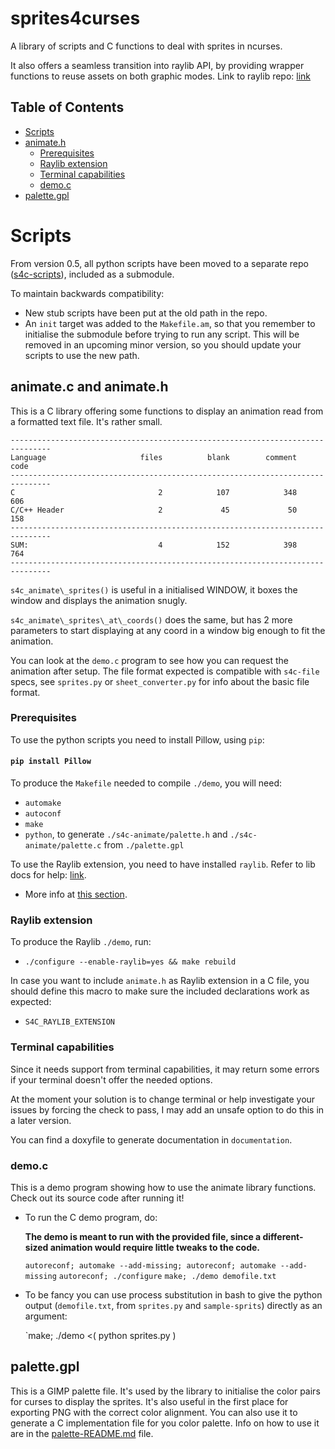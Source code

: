 # sprites4curses

  A library of scripts and C functions to deal with sprites in ncurses.

  It also offers a seamless transition into raylib API, by providing wrapper functions to reuse assets on both graphic modes. Link to raylib repo: [link](https://github.com/raysan5/raylib)

## Table of Contents

+ [Scripts](#scripts)
+ [animate.h](#animate)
  + [Prerequisites](#prerequisites_animate)
  + [Raylib extension](#raylib_ext)
  + [Terminal capabilities](#terminal_capabilities)
  + [demo.c](#demo_c)
+ [palette.gpl](#palette_gpl)

# Scripts <a name = "scripts"></a>

  From version 0.5, all python scripts have been moved to a separate repo ([s4c-scripts](https://github.com/jgabaut/s4c-scripts)), included as a submodule.

  To maintain backwards compatibility:
  - New stub scripts have been put at the old path in the repo.
  - An `init` target was added to the `Makefile.am`, so that you remember to initialise the submodule before trying to run any script.
  This will be removed in an upcoming minor version, so you should update your scripts to use the new path.

## animate.c and animate.h <a name = "animate"></a>

  This is a C library offering some functions to display an animation read from a formatted text file. It's rather small.

  ```
  -------------------------------------------------------------------------------
  Language                     files          blank        comment           code
  -------------------------------------------------------------------------------
  C                                2            107            348            606
  C/C++ Header                     2             45             50            158
  -------------------------------------------------------------------------------
  SUM:                             4            152            398            764
  -------------------------------------------------------------------------------
  ```

  `s4c_animate\_sprites()` is useful in a initialised WINDOW, it boxes the window and displays the animation snugly.

  `s4c_animate\_sprites\_at\_coords()` does the same, but has 2 more parameters to start displaying at any coord in a window big enough to fit the animation.

  You can look at the `demo.c` program to see how you can request the animation after setup.
The file format expected is compatible with `s4c-file` specs, see `sprites.py` or `sheet_converter.py` for info about the basic file format.

### Prerequisites <a name = "prerequisites_animate"></a>

  To use the python scripts you need to install Pillow, using `pip`:

#### `pip install Pillow`

  To produce the `Makefile` needed to compile `./demo`, you will need:

  - `automake`
  - `autoconf`
  - `make`
  - `python`, to generate `./s4c-animate/palette.h` and `./s4c-animate/palette.c` from `./palette.gpl`

  To use the Raylib extension, you need to have installed `raylib`. Refer to lib docs for help: [link](https://github.com/raysan5/raylib#build-and-installation).
  - More info at [this section](#raylib_ext).

### Raylib extension <a name = "raylib_ext"></a>

  To produce the Raylib `./demo`, run:

  - `./configure --enable-raylib=yes && make rebuild`

  In case you want to include `animate.h` as Raylib extension in a C file, you should define this macro to make sure the included declarations work as expected:

  - `S4C_RAYLIB_EXTENSION`

### Terminal capabilities <a name = "terminal_capabilities"></a>

  Since it needs support from terminal capabilities, it may return some errors if your terminal doesn't offer the needed options.

  At the moment your solution is to change terminal or help investigate your issues by forcing the check to pass, I may add an unsafe option to do this in a later version.

  You can find a doxyfile to generate documentation in `documentation`.

### demo.c <a name = "demo_c"></a>

  This is a demo program showing how to use the animate library functions. Check out its source code after running it!

  - To run the C demo program, do:

    **The demo is meant to run with the provided file, since a different-sized animation would require little tweaks to the code.**

    `autoreconf; automake --add-missing; autoreconf; automake --add-missing`
    `autoreconf; ./configure`
    `make; ./demo demofile.txt`

  - To be fancy you can use process substitution in bash to give the python output (`demofile.txt`, from `sprites.py` and `sample-sprits`) directly as an argument:

    `make; ./demo <( python sprites.py <directory> )

## palette.gpl <a name = "palette_gpl"></a>

This is a GIMP palette file.
It's used by the library to initialise the color pairs for curses to display the sprites.
It's also useful in the first place for exporting PNG with the correct color alignment.
You can also use it to generate a C implementation file for you color palette.
Info on how to use it are in the [palette-README.md](./palette-README.md) file.
